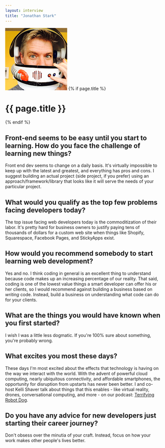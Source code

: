 ```yaml
---
layout: interview
title: "Jonathan Stark"
---
```

<img class="" src="/images/portrait-jonathan-stark.jpg" alt="Photo Jamie Knight"  />
{% if page.title %}
  <h1 class="">{{ page.title }}</h1>
{% endif %}

## Front-end seems to be easy until you start to learning. How do you face the challenge of learning new things?

Front end dev seems to change on a daily basis. It's virtually impossible to keep up with the latest and greatest, and everything has pros and cons. I suggest building an actual project (side project, if you prefer) using an approach/framework/library that looks like it will serve the needs of your particular project.

## What would you qualify as the top few problems facing developers today?

The top issue facing web developers today is the commoditization of their labor. It's pretty hard for business owners to justify paying tens of thousands of dollars for a custom web site when things like Shopify, Squarespace, Facebook Pages, and StickyApps exist.

## How would you recommend somebody to start learning web development?

Yes and no. I think coding in general is an excellent thing to understand because code makes up an increasing percentage of our reality. That said, coding is one of the lowest value things a smart developer can offer his or her clients, so I would recommend against building a business based on _writing_ code. Instead, build a business on understanding what code can do for your clients.

## What are the things you would have known when you first started?

I wish I was a little less dogmatic. If you're 100% sure about something, you're probably wrong.

## What excites you most these days?

These days I'm most excited about the effects that technology is having on the way we interact with the world. With the advent of powerful cloud computing, nearly ubiquitous connectivity, and affordable smartphones, the opportunity for disruption from upstarts has never been better. I and co-host Kelli Shaver talk about things that this enables - like virtual reality, drones, conversational computing, and more - on our podcast: [Terrifying Robot Dog](http://terrifyingrobotdog.com).

## Do you have any advice for new developers just starting their career journey?

Don't obsess over the minutia of your craft. Instead, focus on how your work makes other people's lives better.
